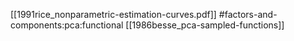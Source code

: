 [[1991rice_nonparametric-estimation-curves.pdf]]
#factors-and-components:pca:functional
[[1986besse_pca-sampled-functions]]
